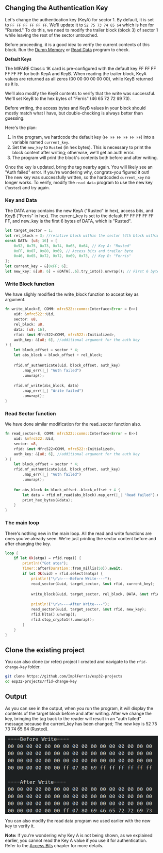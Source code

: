 ## Changing the Authentication Key

Let's change the authentication key (KeyA) for sector 1. By default, it is set to `FF FF FF FF FF FF`. We'll update it to `52 75 73 74 65 64` which is hex for "Rusted." To do this, we need to modify the trailer block (block 3) of sector 1 while leaving the rest of the sector untouched.

Before proceeding, it is a good idea to verify the current contents of this block. Run the [Dump Memory](./dump-memory.md) or [Read Data](./read-data.md) program to check.

<div class="alert-box alert-box-info">
    <span class="icon"><i class="fa fa-info"></i></span>
    <div class="alert-content">
        <b class="alert-title">Default Keys</b>
        <p>The MIFARE Classic 1K card is pre-configured with the default key FF FF FF FF FF FF for both KeyA and KeyB.  When reading the trailer block, KeyA values are returned as all zeros (00 00 00 00 00 00), while KeyB returned as it is.</p>
    </div>
</div>

We’ll also modify the KeyB contents to verify that the write was successful. We'll set KeyB to the hex bytes of "Ferris" (46 65 72 72 69 73).

Before writing, the access bytes and KeyB values in your block should mostly match what I have, but double-checking is always better than guessing.

Here's the plan:  
1. In the program, we hardcode the default key (`FF FF FF FF FF FF`) into a variable named `current_key`.  
2. Set the `new_key` to `Rusted` (in hex bytes). This is necessary to print the block content after writing; otherwise, we'll get an auth error.
3. The program will print the block's contents both before and after writing.

Once the key is updated, bring the tag nearby again. You will likely see an "Auth failed" error. If you're wondering why, congrats-you figured it out! The new key was successfully written, so the hardcoded `current_key` no longer works. To verify, modify the `read-data` program to use the new key (`Rusted`) and try again.

### Key and Data
The DATA array contains the new KeyA ("Rusted" in hex), access bits, and KeyB ("Ferris" in hex). The current_key is set to the default FF FF FF FF FF FF, and new_key is the first 6 bytes of DATA, which is "Rusted".
 
```rust
let target_sector = 1;
let rel_block = 3; //relative block within the sector (4th block within the sector 1)
const DATA: [u8; 16] = [
    0x52, 0x75, 0x73, 0x74, 0x65, 0x64, // Key A: "Rusted"
    0xFF, 0x07, 0x80, 0x69, // Access bits and trailer byte
    0x46, 0x65, 0x72, 0x72, 0x69, 0x73, // Key B: "Ferris"
];
let current_key = &[0xFF; 6];
let new_key: &[u8; 6] = &DATA[..6].try_into().unwrap(); // First 6 bytes of the block

```

### Write Block function
We have slighly modified the write_block function to accept key as argument. 

```rust
fn write_block<E, COMM: mfrc522::comm::Interface<Error = E>>(
    uid: &mfrc522::Uid,
    sector: u8,
    rel_block: u8,
    data: [u8; 16],
    rfid: &mut Mfrc522<COMM, mfrc522::Initialized>,
    auth_key: &[u8; 6], //additional argument for the auth key
) {
    let block_offset = sector * 4;
    let abs_block = block_offset + rel_block;

    rfid.mf_authenticate(uid, block_offset, auth_key)
        .map_err(|_| "Auth failed")
        .unwrap();

    rfid.mf_write(abs_block, data)
        .map_err(|_| "Write failed")
        .unwrap();
}
```

### Read Sector function
We have done similar modification for the read_sector function also.

```rust
fn read_sector<E, COMM: mfrc522::comm::Interface<Error = E>>(
    uid: &mfrc522::Uid,
    sector: u8,
    rfid: &mut Mfrc522<COMM, mfrc522::Initialized>,
    auth_key: &[u8; 6], //additional argument for the auth key
) {
    let block_offset = sector * 4;
    rfid.mf_authenticate(uid, block_offset, auth_key)
        .map_err(|_| "Auth failed")
        .unwrap();

    for abs_block in block_offset..block_offset + 4 {
        let data = rfid.mf_read(abs_block).map_err(|_| "Read failed").unwrap();
        print_hex_bytes(&data);
    }
}
```

### The main loop
There's nothing new in the main loop. All the read and write functions are ones you've already seen. We're just printing the sector content before and after changing the key.
 
```rust
loop {
    if let Ok(atqa) = rfid.reqa() {
        println!("Got atqa");
        Timer::after(Duration::from_millis(50)).await;
        if let Ok(uid) = rfid.select(&atqa) {
            println!("\r\n----Before Write----");
            read_sector(&uid, target_sector, &mut rfid, current_key);

            write_block(&uid, target_sector, rel_block, DATA, &mut rfid, current_key);

            println!("\r\n----After Write----");
            read_sector(&uid, target_sector, &mut rfid, new_key);
            rfid.hlta().unwrap();
            rfid.stop_crypto1().unwrap();
        }
    }
}
```


## Clone the existing project
You can also clone (or refer) project I created and navigate to the `rfid-change-key` folder.

```sh
git clone https://github.com/ImplFerris/esp32-projects
cd esp32-projects/rfid-change-key
```

## Output
As you can see in the output, when you run the program, it will display the contents of the target block before and after writing. After we change the key, bringing the tag back to the reader will result in an "auth failed" message because the current_key has been changed; The new key is 52 75 73 74 65 64 (Rusted).
 
<img style="display: block; margin: auto;" src="./images/change-auth-key.png"/>

You can also modify the read data program we used earlier with the new key to verify it.

**Note:** If you're wondering why Key A is not being shown, as we explained earlier, you cannot read the Key A value if you use it for authentication. Refer to the [Access Bits](./access-bits.md) chapter for more details.
